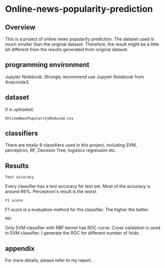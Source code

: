 # Online-news-popularity-prediction

## Overview
This is a project of online news popularity prediction. The dataset used is much smaller than the original dataset. Therefore, the result might be a little bit different from the results generated from original dataset. 

## programming environment 
Jupyter Notebook.
Strongly recommend use Jupyter Notebook from Anaconda3. 

## dataset
It is uploaded. 
```
OnlineNewsPopularityReduced.csv
```

## classifiers

There are totally 8 classifiers used in this project, including SVM, perceptron, RF, Decision Tree, logistics regression etc.

## Results
```
Test accuracy
```
Every classifier has a test accuracy for test set. Most of the accuracy is around 66%. Perceptron's result is the worst.
```
F1 score
```
F1 score is a evaluation method for the classifier. The higher the better.
```
ROC
```
Only SVM classifier with RBF kernel has ROC curve. Cross validation is used in SVM classifier. I generate the ROC for different number of folds. 

## appendix
For more details, please refer to my report.

